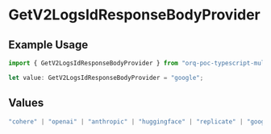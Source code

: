 # GetV2LogsIdResponseBodyProvider

## Example Usage

```typescript
import { GetV2LogsIdResponseBodyProvider } from "orq-poc-typescript-multi-env-version/models/operations";

let value: GetV2LogsIdResponseBodyProvider = "google";
```

## Values

```typescript
"cohere" | "openai" | "anthropic" | "huggingface" | "replicate" | "google" | "google-ai" | "azure" | "aws" | "anyscale" | "perplexity" | "groq" | "fal" | "leonardoai" | "nvidia"
```